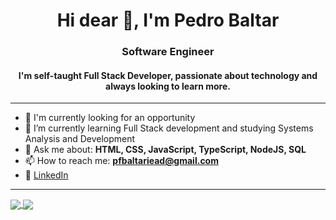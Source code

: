 <h1 align="center">Hi dear 👋, I'm Pedro Baltar</h1>
<h3 align="center">Software Engineer</h3>

<h4 align="center">
  I'm self-taught Full Stack Developer, passionate about technology and always looking to learn more.
</h4

<br>
<hr>


- 🔭 I'm currently looking for an opportunity
- 🌱 I’m currently learning Full Stack development and studying Systems Analysis and Development
- 💬 Ask me about: **HTML, CSS, JavaScript, TypeScript, NodeJS, SQL**
- 📫 How to reach me: **pfbaltariead@gmail.com**
- 💼 [LinkedIn](https://www.linkedin.com/in/pedro-felipe-baltar-2a26a31ab/)

<hr>

<a href="https://github.com/anuraghazra/github-readme-stats">
  <img align="center" src="https://github-readme-stats.vercel.app/api?username=pedrofbaltar&theme=default&show_icons=true&hide=prs&disable_animations=false" />
</a>
<a href="https://github.com/anuraghazra/convoychat">
  <img align="center" src="https://github-readme-stats.vercel.app/api/top-langs/?username=anuraghazra&layout=compact&theme=default&disable_animations=false&langs_count=10" />
</a>
